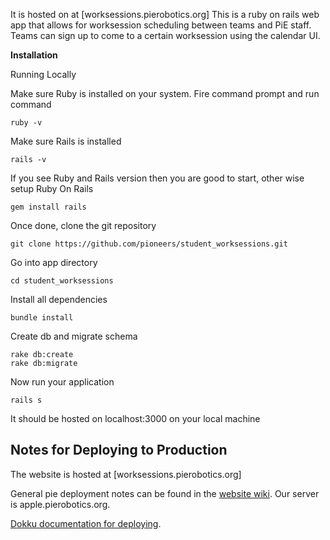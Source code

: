 It is hosted on at [worksessions.pierobotics.org]
This is a ruby on rails web app that allows for worksession scheduling between teams and PiE staff. Teams can sign up to come to a certain worksession using the calendar UI.

**Installation**

Running Locally

Make sure Ruby is installed on your system. Fire command prompt and run command

```
ruby -v
```
	
Make sure Rails is installed
```
rails -v
```
If you see Ruby and Rails version then you are good to start, other wise setup Ruby On Rails

```
gem install rails
```

Once done, clone the git repository
```
git clone https://github.com/pioneers/student_worksessions.git
```
Go into app directory
```
cd student_worksessions
```
Install all dependencies
```
bundle install
```
Create db and migrate schema
```
rake db:create
rake db:migrate
```
Now run your application
```
rails s
```
It should be hosted on localhost:3000 on your local machine


## Notes for Deploying to Production

The website is hosted at [worksessions.pierobotics.org]

General pie deployment notes can be found in the [website wiki](https://github.com/pioneers/website/wiki/Deploying-the-website). Our server is apple.pierobotics.org. 

[Dokku documentation for deploying](https://github.com/dokku/dokku/blob/master/docs/deployment/application-deployment.md). 


